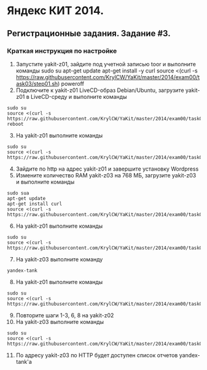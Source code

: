 # Яндекс КИТ 2014.
## Регистрационные задания. Задание #3.

### Краткая инструкция по настройке
1. Запустите yakit-z01, зайдите под учетной записью toor и выполните команды
        sudo su
        apt-get update
        apt-get install -y curl
        source <(curl -s https://raw.githubusercontent.com/KrylCW/YaKit/master/2014/exam00/task03/step01.sh)
        poweroff
2. Подключите к yakit-z01 LiveCD-образ Debian/Ubuntu, загрузите yakit-z01 в LiveCD-среду и выполните команды
```
sudo su
source <(curl -s https://raw.githubusercontent.com/KrylCW/YaKit/master/2014/exam00/task03/step02.sh)
reboot
```
3. На yakit-z01 выполните команды
```
sudo su
source <(curl -s https://raw.githubusercontent.com/KrylCW/YaKit/master/2014/exam00/task03/step03.sh)
```
4. Зайдите по http на адрес yakit-z01 и завершите установку Wordpress
5. Измените количество RAM yakit-z03 на 768 МБ, загрузите yakit-z03 и выполните команды
```
sudo sua
apt-get update
apt-get install curl
source <(curl -s https://raw.githubusercontent.com/KrylCW/YaKit/master/2014/exam00/task03/step05.sh)
```
6. На yakit-z01 выполните команды
```
sudo su
source <(curl -s https://raw.githubusercontent.com/KrylCW/YaKit/master/2014/exam00/task03/step06.sh)
```
7. На yakit-z03 выполните команду
```
yandex-tank
```
8. На yakit-z01 выполните команды
```
sudo su
source <(curl -s https://raw.githubusercontent.com/KrylCW/YaKit/master/2014/exam00/task03/step08.sh)
```
9. Повторите шаги 1-3, 6, 8 на yakit-z02
10. На yakit-z03 выполните команды
```
sudo su
source <(curl -s https://raw.githubusercontent.com/KrylCW/YaKit/master/2014/exam00/task03/step10.sh)
```
11. По адресу yakit-z03 по HTTP будет доступен список отчетов yandex-tank'а 
